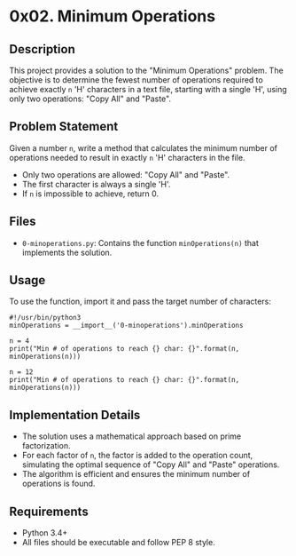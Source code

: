 # 0x02. Minimum Operations

## Description
This project provides a solution to the "Minimum Operations" problem. The objective is to determine the fewest number of operations required to achieve exactly `n` 'H' characters in a text file, starting with a single 'H', using only two operations: "Copy All" and "Paste".

## Problem Statement
Given a number `n`, write a method that calculates the minimum number of operations needed to result in exactly `n` 'H' characters in the file.

- Only two operations are allowed: "Copy All" and "Paste".
- The first character is always a single 'H'.
- If `n` is impossible to achieve, return 0.

## Files
- `0-minoperations.py`: Contains the function `minOperations(n)` that implements the solution.

## Usage
To use the function, import it and pass the target number of characters:

```
#!/usr/bin/python3
minOperations = __import__('0-minoperations').minOperations

n = 4
print("Min # of operations to reach {} char: {}".format(n, minOperations(n)))

n = 12
print("Min # of operations to reach {} char: {}".format(n, minOperations(n)))
```

## Implementation Details
- The solution uses a mathematical approach based on prime factorization.
- For each factor of `n`, the factor is added to the operation count, simulating the optimal sequence of "Copy All" and "Paste" operations.
- The algorithm is efficient and ensures the minimum number of operations is found.

## Requirements
- Python 3.4+
- All files should be executable and follow PEP 8 style.

